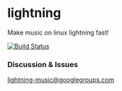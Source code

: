 lightning
===========

Make music on linux lightning fast!

[![Build Status](https://travis-ci.org/briansorahan/lightning.svg?branch=master)](https://travis-ci.org/briansorahan/lightning)

### Discussion & Issues

lightning-music@googlegroups.com

